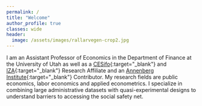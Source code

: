 ```yaml
---
permalink: /
title: "Welcome"
author_profile: true
classes: wide
header:
  image: /assets/images/rallarvegen-crop2.jpg
---
```


I am an Assistant Professor of Economics in the Department of Finance at the University of Utah as well as a [CESifo](http://www.cesifo-group.de/ifoHome.html){:target="_blank"} and [IZA](https://www.iza.org/people/affiliates/25740/jason-b-cook){:target="_blank"} Research Affiliate and an [Annenberg Institute](https://edworkingpapers.com/contributors){:target="_blank"} Contributor. My research fields are public economics, labor economics and applied econometrics. I specialize in combining large administrative datasets with quasi-experimental designs to understand barriers to accessing the social safety net. 

